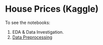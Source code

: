 # House Prices (Kaggle)

To see the notebooks:
1) EDA & Data Investigation.
2) [Data Preprocessing](https://mosaabmuhammed.github.io/House-Prices-Kaggle/2_house_prices_data_preprocessing.html)
